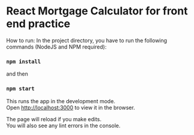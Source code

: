 # React Mortgage Calculator for front end practice

How to run:
In the project directory, you have to run the following commands (NodeJS and NPM required):

### `npm install`
and then
### `npm start`

This runs the app in the development mode.\
Open [http://localhost:3000](http://localhost:3000) to view it in the browser.

The page will reload if you make edits.\
You will also see any lint errors in the console.
